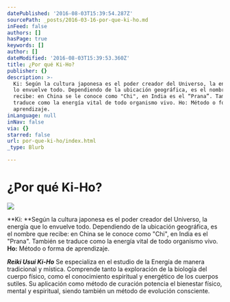 ```yaml
---
datePublished: '2016-08-03T15:39:54.287Z'
sourcePath: _posts/2016-03-16-por-que-ki-ho.md
inFeed: false
authors: []
hasPage: true
keywords: []
author: []
dateModified: '2016-08-03T15:39:53.360Z'
title: ¿Por qué Ki-Ho?
publisher: {}
description: >-
  Ki: Según la cultura japonesa es el poder creador del Universo, la energía que
  lo envuelve todo. Dependiendo de la ubicación geográfica, es el nombre que
  recibe: en China se le conoce como "Chi", en India es el “Prana”. También se
  traduce como la energía vital de todo organismo vivo. Ho: Método o forma de
  aprendizaje.
inLanguage: null
inNav: false
via: {}
starred: false
url: por-que-ki-ho/index.html
_type: Blurb

---
```

# ¿Por qué Ki-Ho?
![](https://s3-us-west-2.amazonaws.com/the-grid-img/p/9d992aec9295e24bae943c319e23a56dbd7fc2ab.png)

**Ki: **Según la cultura japonesa es el poder creador del Universo, la energía que lo envuelve todo. Dependiendo de la ubicación geográfica, es el nombre que recibe: en China se le conoce como "Chi", en India es el "Prana". También se traduce como la energía vital de todo organismo vivo. **Ho:** Método o forma de aprendizaje.

_**Reiki Usui Ki-Ho**_ Se especializa en el estudio de la Energía de manera tradicional y mística. Comprende tanto la exploración de la biología del cuerpo físico, como el conocimiento espiritual y energético de los cuerpos sutiles. Su aplicación como método de curación potencia el bienestar físico, mental y espiritual, siendo también un método de evolución consciente.